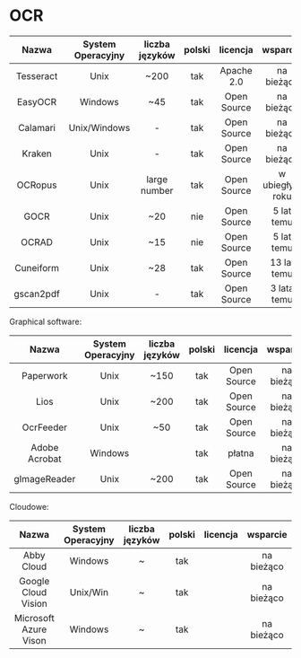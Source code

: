 # OCR

|    Nazwa   |System Operacyjny| liczba języków | polski | licencja    | wsparcie        | popularność |                     link do repo                     |
| :---:   | :-: | :-: | :-:| :---:   | :-: | :-: | :-:|
|  Tesseract | Unix            |      ~200      |  tak   | Apache 2.0  | na bieżąco      |             | https://github.com/tesseract-ocr/tesseract           |
|  EasyOCR   | Windows         |      ~45       |  tak   | Open Source | na bieżąco      | popularność | https://github.com/JaidedAI/EasyOCR                  |
|  Calamari  | Unix/Windows    |        -       |  tak   | Open Source | na bieżąco      | popularność | https://github.com/Calamari-OCR/calamari             |
|  Kraken    | Unix            |        -       |  tak   | Open Source | na bieżąco      | popularność | https://github.com/mittagessen/kraken                |
|  OCRopus   | Unix            |  large number  |  tak   | Open Source | w ubiegłym roku | popularność | https://github.com/ocropus/ocropy                    |
|  GOCR      | Unix            |       ~20      |  nie   | Open Source | 5 lat temu      | popularność | https://github.com/eaciit/gocr                       |
|  OCRAD     | Unix            |       ~15      |  nie   | Open Source | 5 lat temu      | popularność | https://github.com/kba/ocrad-docker                  |
|  Cuneiform | Unix            |       ~28      |  tak   | Open Source | 13 lat temu     | popularność | https://github.com/jwilk-mirrors/cuneiform-multilang |
|  gscan2pdf | Unix            |        -       |  tak   | Open Source | 3 lata temu     | popularność | https://github.com/marschap/gscan2pdf                |

Graphical software:

|    Nazwa     |System Operacyjny| liczba języków | polski | licencja    | wsparcie        | popularność |                     link do repo                       |
| :---:   | :-: | :-: | :-:| :---:   | :-: | :-: | :-:|
|  Paperwork   | Unix            |      ~150      |  tak   | Open Source | na bieżąco      |             | https://gitlab.gnome.org/World/OpenPaperwork/paperwork |
|  Lios        | Unix            |      ~200      |  tak   | Open Source | na bieżąco      | popularność | https://github.com/Nalin-x-Linux/lios-3                |
|  OcrFeeder   | Unix            |      ~50       |  tak   | Open Source | na bieżąco      |             | https://github.com/GNOME/ocrfeeder                     |
| Adobe Acrobat| Windows         |                |  tak   | płatna      | na bieżąco      | popularność | -                                                      |
|  gImageReader| Unix            |      ~200      |  tak   | Open Source | na bieżąco      |             | https://github.com/manisandro/gImageReader             |

Cloudowe:

|    Nazwa               |System Operacyjny| liczba języków | polski | licencja | wsparcie   |
| :---:   | :-: | :-: | :-:| :---:   | :-: |
|  Abby Cloud            | Windows         |       ~        |  tak   |          | na bieżąco |
|  Google Cloud Vision   | Unix/Win        |       ~        |  tak   |          | na bieżąco |
|  Microsoft Azure Vison | Windows         |       ~        |  tak   |          | na bieżąco |
